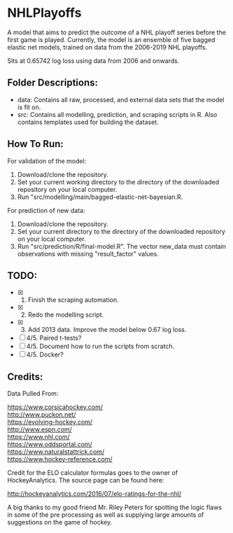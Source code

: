 # NHLPlayoffs
A model that aims to predict the outcome of a NHL playoff series before the first game is played. Currently, the model is an ensemble of five bagged elastic net models, trained on data from the 2006-2019 NHL playoffs.

Sits at 0.65742 log loss using data from 2006 and onwards.

Folder Descriptions:
-----
- data: Contains all raw, processed, and external data sets that the model is fit on.
- src: Contains all modelling, prediction, and scraping scripts in R. Also contains templates used for building the dataset.

How To Run:
-----
For validation of the model:

1. Download/clone the repository.
2. Set your current working directory to the directory of the downloaded repository on your local computer.
3. Run "src/modelling/main/bagged-elastic-net-bayesian.R.

For prediction of new data:

1. Download/clone the repository.
2. Set your current directory to the directory of the downloaded repository on your local computer.
3. Run "src/prediction/R/final-model.R". The vector new_data must contain observations with missing "result_factor" values.

TODO:
-----
- [x] 1. Finish the scraping automation.
- [x] 2. Redo the modelling script. 
- [x] 3. Add 2013 data. Improve the model below 0.67 log loss.
- [ ] 4/5. Paired t-tests? 
- [ ] 4/5. Document how to run the scripts from scratch.
- [ ] 4/5. Docker?

Credits:
-----
Data Pulled From:

https://www.corsicahockey.com/ <br>
http://www.puckon.net/ <br>
https://evolving-hockey.com/ <br>
http://www.espn.com/ <br>
https://www.nhl.com/ <br>
https://www.oddsportal.com/ <br>
https://www.naturalstattrick.com/ <br>
https://www.hockey-reference.com/

Credit for the ELO calculator formulas goes to the owner of HockeyAnalytics. The source page can be found here:

http://hockeyanalytics.com/2016/07/elo-ratings-for-the-nhl/

A big thanks to my good friend Mr. Riley Peters for spotting the logic flaws in some of the pre processing as well as supplying large amounts of suggestions on the game of hockey. 
